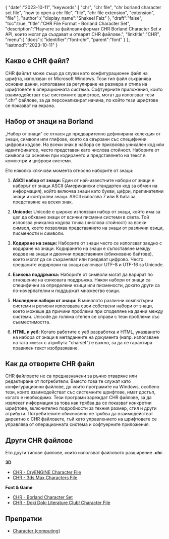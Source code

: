 {
   "date":"2023-10-11",
   "keywords":[
      "chr",
      "chr file",
      "chr borland character set file",
      "how to open a chr file",
      "file",
      "chr file extension",
      "extension",
      "file"
   ],
   "author":{
      "display_name":"Shakeel Faiz"
   },
   "draft":"false",
   "toc":true,
   "title":"CHR File Format - Borland Character Set",
   "description":"Научете за файловия формат CHR Borland Character Set и API, които могат да създават и отварят CHR файлове.",
   "linktitle":"CHR",
   "menu":{
      "docs":{
         "identifier":"font-chr",
         "parent":"font"
      }
   },
   "lastmod":"2023-10-11"
}

## Какво е CHR файл?

CHR файлът може също да служи като конфигурационен файл на шрифта, използван от Microsoft Windows. Този тип файл съхранява основни данни, използвани за регулиране на размера и стила на шрифтовете в операционната система. Софтуерните приложения, които взаимодействат със системните шрифтове, могат да използват тези ".chr" файлове, за да персонализират начина, по който тези шрифтове се показват на екрана.

## Набор от знаци на Borland

„Набор от знаци“ се отнася до предварително дефинирана колекция от знаци, символи или глифове, които са свързани със специфични цифрови кодове. На всеки знак в набора се присвоява уникален код или идентификатор, често представен като числова стойност. Наборите от символи са основни при кодирането и представянето на текст в компютри и цифрови системи.

Ето няколко ключови момента относно наборите от знаци:

1. **ASCII набор от знаци:** Един от най-известните набори от знаци е наборът от знаци ASCII (Американски стандартен код за обмен на информация), който включва знаци като букви, цифри, препинателни знаци и контролни знаци. ASCII използва 7 или 8 бита за представяне на всеки знак.
    
2. **Unicode:** Unicode е широко използван набор от знаци, който има за цел да обхване знаци от всички писмени системи в света. Той използва уникална кодова точка (числова стойност) за всеки символ, което позволява представянето на знаци от различни езици, писмености и символи.
    
3. **Кодиране на знаци:** Наборите от знаци често се използват заедно с кодиране на знаци. Кодирането на знаци е съпоставяне между кодове на знаци и двоични представяния (обикновено байтове), които могат да се съхраняват или предават цифрово. Често срещаните кодировки на знаци включват UTF-8 и UTF-16 за Unicode.
    
4. **Езикова поддръжка:** Наборите от символи могат да варират по отношение на езиковата поддръжка. Някои набори от знаци са специфични за определени езици или писмености, докато други са по-изчерпателни и поддържат множество езици.
    
5. **Наследени набори от знаци:** В миналото различни компютърни системи и региони използваха свои собствени набори от знаци, което можеше да причини проблеми при споделяне на данни между системи. Unicode до голяма степен се справи с тези проблеми със съвместимостта.
    
6. **HTML и уеб:** Когато работите с уеб разработка и HTML, указването на набора от знаци в метаданните на документа (напр. използване на тага `<meta>` с атрибута "charset") е важно, за да се гарантира правилен текст изобразяване.

## Как да отворите CHR файл

CHR файловете не са предназначени за ръчно отваряне или редактиране от потребители. Вместо това те служат като конфигурационни файлове, до които програмите на Windows, особено тези, които взаимодействат със системните шрифтове, имат достъп, когато е необходимо. Тези програми зареждат CHR файлове, за да извлекат информация за това как трябва да се показват конкретни шрифтове, включително подробности за техния размер, стил и други атрибути. Потребителите обикновено не трябва да взаимодействат директно с CHR файловете, тъй като управлението на шрифтовете се управлява от операционната система и софтуерните приложения.

## Други CHR файлове

Ето други типове файлове, които използват файловото разширение **.chr**.

**3D**
- [CHR - CryENGINE Character File](/3d/chr-cryengine/)
- [CHR - 3ds Max Characters File](/3d/chr-3ds/)

**Font & Game**
- [CHR - Borland Character Set](/font/chr/)
- [CHR - Doki Doki Literature Club! Character File](/game/chr-doki/)

## Препратки
- [Character (computing)](https://en.wikipedia.org/wiki/Character_(computing))